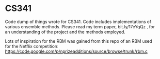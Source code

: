 CS341
=====

Code dump of things wrote for CS341. Code includes implementations of various ensemble methods. Please read my term paper, bit.ly/17eYqQz , for an understanding of the project and the methods employed.

Lots of inspiration for the RBM was gained from this repo of an RBM used for the Netflix competition: https://code.google.com/p/nprizeadditions/source/browse/trunk/rbm.c


